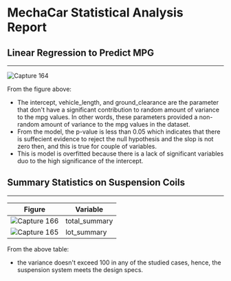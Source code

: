 # MechaCar Statistical Analysis Report

## Linear Regression to Predict MPG
---

![Capture 164](https://user-images.githubusercontent.com/59425631/136681332-4df1d90c-5527-4013-9e19-4a0ce2e97452.PNG)

From the figure above:
- The intercept, vehicle_length, and ground_clearance are the parameter that don't have a significant contribution to random amount of variance to the mpg values. In other words, these parameters provided a non-random amount of variance to the mpg values in the dataset.
- From the model, the p-value is less than 0.05 which indicates that there is suffecient evidence to reject the null hypothesis and the slop is not zero then, and this is true for couple of variables. 
- This is model is overfitted because there is a lack of significant variables duo to the high significance of the intercept. 

## Summary Statistics on Suspension Coils
---
|Figure                                                                                                               |Variable|
|---------------------------------------------------------------------------------------------------------------------|------------|
|![Capture 166](https://user-images.githubusercontent.com/59425631/136683112-7bc6c41c-7581-4e93-92aa-6725b74f6fb4.PNG)|total_summary|
|![Capture 165](https://user-images.githubusercontent.com/59425631/136683106-c3ef6ebd-718b-47c7-a675-026db4751638.PNG)|lot_summary|

From the above table:
- the variance doesn't exceed 100 in any of the studied cases, hence, the suspension system meets the design specs. 
